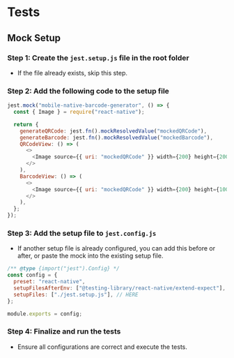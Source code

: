 # Tests

## Mock Setup

### Step 1: Create the `jest.setup.js` file in the root folder
- If the file already exists, skip this step.

### Step 2: Add the following code to the setup file

```js
jest.mock("mobile-native-barcode-generator", () => {
  const { Image } = require("react-native");

  return {
    generateQRCode: jest.fn().mockResolvedValue("mockedQRCode"),
    generateBarcode: jest.fn().mockResolvedValue("mockedBarcode"),
    QRCodeView: () => (
      <>
        <Image source={{ uri: "mockedQRCode" }} width={200} height={200} />
      </>
    ),
    BarcodeView: () => (
      <>
        <Image source={{ uri: "mockedQRCode" }} width={200} height={100} />
      </>
    ),
  };
});
```

### Step 3: Add the setup file to `jest.config.js`
- If another setup file is already configured, you can add this before or after, or paste the mock into the existing setup file.

```js
/** @type {import("jest").Config} */
const config = {
  preset: "react-native",
  setupFilesAfterEnv: ["@testing-library/react-native/extend-expect"],
  setupFiles: ["./jest.setup.js"], // HERE
};

module.exports = config;
```

### Step 4: Finalize and run the tests
- Ensure all configurations are correct and execute the tests.